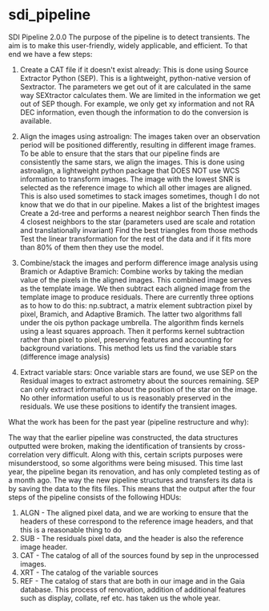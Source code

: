 # sdi_pipeline
SDI Pipeline 2.0.0
The purpose of the pipeline is to detect transients. The aim is to make this user-friendly, widely applicable, and efficient. To that end we have a few steps:

1. Create a CAT file if it doesn't exist already: This is done using Source Extractor Python (SEP). This is a lightweight, python-native version of Sextractor. The parameters we get out of it are calculated in the same way SEXtractor calculates them. We are limited in the information we get out of SEP though. For example, we only get xy information and not RA DEC information, even though the information to do the conversion is available.

2. Align the images using astroalign: The images taken over an observation period will be positioned differently, resulting in different image frames. To be able to ensure that the stars that our pipeline finds are consistently the same stars, we align the images. This is done using astroalign, a lightweight python package that DOES NOT use WCS information to transform images. The image with the lowest SNR is selected as the reference image to which all other images are aligned. This is also used sometimes to stack images sometimes, though I do not know that we do that in our pipeline.
Makes a list of the brightest images
Create a 2d-tree and performs a nearest neighbor search
Then finds the 4 closest neighbors to the star (parameters used are scale and rotation and translationally invariant)
Find the best triangles from those methods
Test the linear transformation for the rest of the data and if it fits more than 80% of them then they use the model. 

3. Combine/stack the images and perform difference image analysis using Bramich or Adaptive Bramich: Combine works by taking the median value of the pixels in the aligned images. This combined image serves as the template image. We then subtract each aligned image from the template image to produce residuals. There are currently three options as to how to do this: np.subtract, a matrix element subtraction pixel by pixel, Bramich, and Adaptive Bramich. The latter two algorithms fall under the ois python package umbrella. The algorithm finds kernels using a least squares approach. Then it performs kernel subtraction rather than pixel to pixel, preserving features and accounting for background variations. This method lets us find the variable stars (difference image analysis)

4. Extract variable stars: Once variable stars are found, we use SEP on the Residual images to extract astrometry about the sources remaining. SEP can only extract information about the position of the star on the image. No other information useful to us is reasonably preserved in the residuals. We use these positions to identify the transient images.


What the work has been for the past year (pipeline restructure and why):

The way that the earlier pipeline was constructed, the data structures outputted were broken, making the identification of transients by cross-correlation very difficult. Along with this, certain scripts purposes were misunderstood, so some algorithms were being misused. This time last year, the pipeline began its renovation, and has only completed testing as of a month ago. The way the new pipeline structures and transfers its data is by saving the data to the fits files. This means that the output after the four steps of the pipeline consists of the following HDUs:

1. ALGN - The aligned pixel data, and we are working to ensure that the headers of these correspond to the reference image headers, and that this is a reasonable thing to do
2. SUB - The residuals pixel data, and the header is also the reference image header.
3. CAT - The catalog of all of the sources found by sep in the unprocessed images.
4. XRT - The catalog of the variable sources
5. REF - The catalog of stars that are both in our image and in the Gaia database.
This process of renovation, addition of additional features such as display, collate, ref etc. has taken us the whole year.
